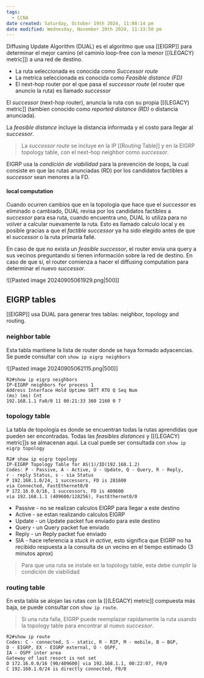 ```yaml
---
tags:
  - CCNA
date created: Saturday, October 19th 2024, 11:08:14 pm
date modified: Wednesday, November 20th 2024, 11:33:50 pm
---
```

Diffusing Update Algorithm (DUAL) es el algoritmo que usa [[EIGRP]] para determinar el mejor camino (el caminio loop-free con la menor [[(LEGACY) metric]]) a una red de destino. 
- La ruta seleccionada es conocida como _Successor route_
- La metrica seleccionada es conocida como _Feasible distance (FD)_
- El next-hop router por el que pasa el _successor route_ (el router que anuncio la ruta) es llamado _successor_

El _successor_ (next-hop router), anuncia la ruta con su propia [[(LEGACY) metric]] (tambien conocido como _reported distance (RD)_ o distancia anunciada). 

La _feasible distance_ incluye la distancia informada y el costo para llegar al _successor_. 

> La _successor route_ se incluye en la IP [[Routing Table]] y en la EIGRP topology table, con el next-hop neighbor como _successor_.

EIGRP usa la _condición de viabilidad_ para la prevención de loops, la cual consiste en que las rutas anunciadas (RD) por los candidatos factibles a _successor_ sean menores a la FD.

#### local computation
Cuando ocurren cambios que en la topologia que hace que el _successor_ es eliminado o cambiado, DUAL revisa por los candidatos factibles a _successor_ para esa ruta, cuando encuentra uno, DUAL lo utiliza para no volver a calcular nuevamente la ruta. Esto es llamado calculo local y es posible gracias a que el _factible successor_ ya ha sido elegido antes de que el _successor_ o la ruta primaria fallé. 

En caso de que no exista un _feasible successor_, el router envia una query a sus vecinos preguntando si tienen información sobre la red de destino. En caso de que sí, el router comienza a hacer el diffusing computation para determinar el nuevo _successor_. 

![[Pasted image 20240905061929.png|500]]

## EIGRP tables 
[[EIGRP]] usa DUAL para generar tres tablas: neighbor, topology and routing. 
### neighbor table 
Esta tabla mantiene la lista de router donde se haya formado adyacencias. Se puede consultar con `show ip eigrp neighbors`

![[Pasted image 20240905062115.png|500]]
``` 
R2#show ip eigrp neighbors
IP-EIGRP neighbors for process 1
Address Interface Hold Uptime SRTT RTO Q Seq Num
(ms) (ms) Cnt
192.168.1.1 Fa0/0 11 00:21:33 360 2160 0 7
```
### topology table 
La tabla de topologia es donde se encuentran todas la rutas aprendidas que pueden ser encontradas. Todas las _feasibles distances_ y [[(LEGACY) metric]]s se almacenan aqui. La cual puede ser consultada con `show ip eigrp topology`

``` 
R2# show ip eigrp topology
IP-EIGRP Topology Table for AS(1)/ID(192.168.1.2)
Codes: P - Passive, A - Active, U - Update, Q - Query, R - Reply,
r - reply Status, s - sia Status
P 192.168.1.0/24, 1 successors, FD is 281600
via Connected, FastEthernet0/0
P 172.16.0.0/16, 1 successors, FD is 409600
via 192.168.1.1 (409600/128256), FastEthernet0/0
```

- Passive - no se realizan calculos EIGRP para llegar a este destino 
- Active - se estan realizando calculos EIGRP 
- Update - un Update packet fue enviado para este destino 
- Query - un Query packet fue enviado 
- Reply - un Reply packet fue enviado 
- SIA - hace referencia a _stuck in active_, esto significa que EIGRP no ha recibido respuesta a la consulta de un vecino en el tiempo estimado (3 minutos aprox)

> Para que una ruta se instale en la topology table, esta debe cumplir la condición de viabilidad 
### routing table 
En esta tabla se alojan las rutas con la [[(LEGACY) metric]] compuesta más baja, se puede consultar con `show ip route`.
> Si una ruta falla, EIGRP puede reemplazar rapidamente la ruta usando la topology table para encontrar al nuevo _successor_. 

``` 
R2#show ip route
Codes: C - connected, S - static, R - RIP, M - mobile, B – BGP,
D - EIGRP, EX - EIGRP external, O - OSPF,
IA - OSPF inter area
Gateway of last resort is not set
D 172.16.0.0/16 [90/409600] via 192.168.1.1, 00:22:07, F0/0
C 192.168.1.0/24 is directly connected, F0/0
```
